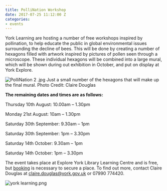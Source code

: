 ```yaml
---
title: PolliNation Workshop
date: 2017-07-25 11:12:00 Z
categories:
- events
---
```


York Learning are hosting a number of free workshops inspired by pollination, to help educate the public in global environmental issues surrounding the decline of bees. 
This will be done by creating a number of hexagons filled with artwork inspired by pictures of pollen seen through a microscope. These individual hexagons will be combined into a large mural, which will be shown during out exhibition in October, and put on display at York Explore. 

![PolliNation 2 .jpg](/uploads/PolliNation%202%20.jpg)
Just a small number of the hexagons that will make up the final mural. Photo Credit: Claire Douglas  

**The remaining dates and times are as follows:**  

Thursday 10th August: 10.00am – 1.30pm 

Monday 21st August: 10am – 1.30pm

Saturday 30th September: 9.30am – 1pm 

Saturday 30th September: 1pm – 3.30pm 

Saturday 14th October: 9.30am – 1pm 

Saturday 14th October: 1pm – 3.30pm 

The event takes place at Explore York Library Learning Centre and is free, but [booking](http://www.yortime.org.uk/yortime_home/search.aspx?ddlone=0&ddltwo=0&textfield=pollination&submit=Submit) is necessary to secure a place. To find out more, contact Claire Douglas at claire.douglas@york.gov.uk or 07990 774420.

![york learning.png](/uploads/york%20learning.png)